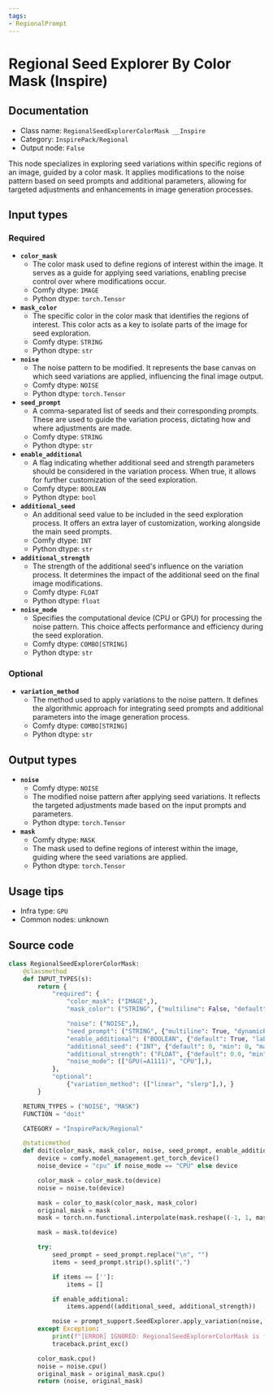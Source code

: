 ```yaml
---
tags:
- RegionalPrompt
---
```


# Regional Seed Explorer By Color Mask (Inspire)
## Documentation
- Class name: `RegionalSeedExplorerColorMask __Inspire`
- Category: `InspirePack/Regional`
- Output node: `False`

This node specializes in exploring seed variations within specific regions of an image, guided by a color mask. It applies modifications to the noise pattern based on seed prompts and additional parameters, allowing for targeted adjustments and enhancements in image generation processes.
## Input types
### Required
- **`color_mask`**
    - The color mask used to define regions of interest within the image. It serves as a guide for applying seed variations, enabling precise control over where modifications occur.
    - Comfy dtype: `IMAGE`
    - Python dtype: `torch.Tensor`
- **`mask_color`**
    - The specific color in the color mask that identifies the regions of interest. This color acts as a key to isolate parts of the image for seed exploration.
    - Comfy dtype: `STRING`
    - Python dtype: `str`
- **`noise`**
    - The noise pattern to be modified. It represents the base canvas on which seed variations are applied, influencing the final image output.
    - Comfy dtype: `NOISE`
    - Python dtype: `torch.Tensor`
- **`seed_prompt`**
    - A comma-separated list of seeds and their corresponding prompts. These are used to guide the variation process, dictating how and where adjustments are made.
    - Comfy dtype: `STRING`
    - Python dtype: `str`
- **`enable_additional`**
    - A flag indicating whether additional seed and strength parameters should be considered in the variation process. When true, it allows for further customization of the seed exploration.
    - Comfy dtype: `BOOLEAN`
    - Python dtype: `bool`
- **`additional_seed`**
    - An additional seed value to be included in the seed exploration process. It offers an extra layer of customization, working alongside the main seed prompts.
    - Comfy dtype: `INT`
    - Python dtype: `str`
- **`additional_strength`**
    - The strength of the additional seed's influence on the variation process. It determines the impact of the additional seed on the final image modifications.
    - Comfy dtype: `FLOAT`
    - Python dtype: `float`
- **`noise_mode`**
    - Specifies the computational device (CPU or GPU) for processing the noise pattern. This choice affects performance and efficiency during the seed exploration.
    - Comfy dtype: `COMBO[STRING]`
    - Python dtype: `str`
### Optional
- **`variation_method`**
    - The method used to apply variations to the noise pattern. It defines the algorithmic approach for integrating seed prompts and additional parameters into the image generation process.
    - Comfy dtype: `COMBO[STRING]`
    - Python dtype: `str`
## Output types
- **`noise`**
    - Comfy dtype: `NOISE`
    - The modified noise pattern after applying seed variations. It reflects the targeted adjustments made based on the input prompts and parameters.
    - Python dtype: `torch.Tensor`
- **`mask`**
    - Comfy dtype: `MASK`
    - The mask used to define regions of interest within the image, guiding where the seed variations are applied.
    - Python dtype: `torch.Tensor`
## Usage tips
- Infra type: `GPU`
- Common nodes: unknown


## Source code
```python
class RegionalSeedExplorerColorMask:
    @classmethod
    def INPUT_TYPES(s):
        return {
            "required": {
                "color_mask": ("IMAGE",),
                "mask_color": ("STRING", {"multiline": False, "default": "#FFFFFF"}),

                "noise": ("NOISE",),
                "seed_prompt": ("STRING", {"multiline": True, "dynamicPrompts": False, "pysssss.autocomplete": False}),
                "enable_additional": ("BOOLEAN", {"default": True, "label_on": "true", "label_off": "false"}),
                "additional_seed": ("INT", {"default": 0, "min": 0, "max": 0xffffffffffffffff}),
                "additional_strength": ("FLOAT", {"default": 0.0, "min": 0.0, "max": 1.0, "step": 0.01}),
                "noise_mode": (["GPU(=A1111)", "CPU"],),
            },
            "optional":
                {"variation_method": (["linear", "slerp"],), }
        }

    RETURN_TYPES = ("NOISE", "MASK")
    FUNCTION = "doit"

    CATEGORY = "InspirePack/Regional"

    @staticmethod
    def doit(color_mask, mask_color, noise, seed_prompt, enable_additional, additional_seed, additional_strength, noise_mode, variation_method='linear'):
        device = comfy.model_management.get_torch_device()
        noise_device = "cpu" if noise_mode == "CPU" else device

        color_mask = color_mask.to(device)
        noise = noise.to(device)

        mask = color_to_mask(color_mask, mask_color)
        original_mask = mask
        mask = torch.nn.functional.interpolate(mask.reshape((-1, 1, mask.shape[-2], mask.shape[-1])), size=(noise.shape[2], noise.shape[3]), mode="bilinear").squeeze(0)

        mask = mask.to(device)

        try:
            seed_prompt = seed_prompt.replace("\n", "")
            items = seed_prompt.strip().split(",")

            if items == ['']:
                items = []

            if enable_additional:
                items.append((additional_seed, additional_strength))

            noise = prompt_support.SeedExplorer.apply_variation(noise, items, noise_device, mask, variation_method=variation_method)
        except Exception:
            print(f"[ERROR] IGNORED: RegionalSeedExplorerColorMask is failed.")
            traceback.print_exc()

        color_mask.cpu()
        noise = noise.cpu()
        original_mask = original_mask.cpu()
        return (noise, original_mask)

```
